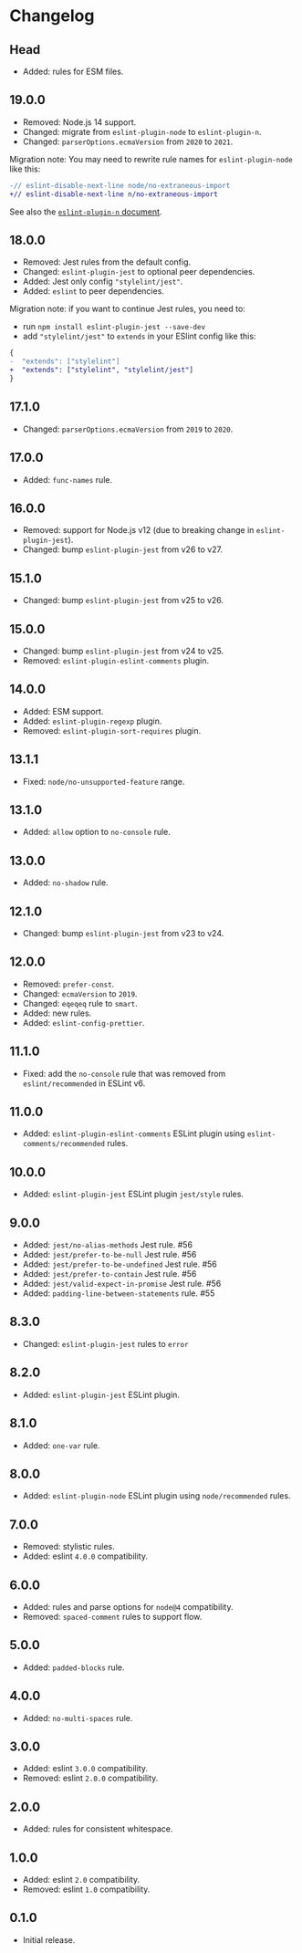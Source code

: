 # Changelog

## Head

- Added: rules for ESM files.

## 19.0.0

- Removed: Node.js 14 support.
- Changed: migrate from `eslint-plugin-node` to `eslint-plugin-n`.
- Changed: `parserOptions.ecmaVersion` from `2020` to `2021`.

Migration note: You may need to rewrite rule names for `eslint-plugin-node` like this:

```diff js
-// eslint-disable-next-line node/no-extraneous-import
+// eslint-disable-next-line n/no-extraneous-import
```

See also the [`eslint-plugin-n` document](https://github.com/eslint-community/eslint-plugin-n#readme).

## 18.0.0

- Removed: Jest rules from the default config.
- Changed: `eslint-plugin-jest` to optional peer dependencies.
- Added: Jest only config `"stylelint/jest"`.
- Added: `eslint` to peer dependencies.

Migration note: if you want to continue Jest rules, you need to:

- run `npm install eslint-plugin-jest --save-dev`
- add `"stylelint/jest"` to `extends` in your ESlint config like this:

```diff json
{
-  "extends": ["stylelint"]
+  "extends": ["stylelint", "stylelint/jest"]
}
```

## 17.1.0

- Changed: `parserOptions.ecmaVersion` from `2019` to `2020`.

## 17.0.0

- Added: `func-names` rule.

## 16.0.0

- Removed: support for Node.js v12 (due to breaking change in `eslint-plugin-jest`).
- Changed: bump `eslint-plugin-jest` from v26 to v27.

## 15.1.0

- Changed: bump `eslint-plugin-jest` from v25 to v26.

## 15.0.0

- Changed: bump `eslint-plugin-jest` from v24 to v25.
- Removed: `eslint-plugin-eslint-comments` plugin.

## 14.0.0

- Added: ESM support.
- Added: `eslint-plugin-regexp` plugin.
- Removed: `eslint-plugin-sort-requires` plugin.

## 13.1.1

- Fixed: `node/no-unsupported-feature` range.

## 13.1.0

- Added: `allow` option to `no-console` rule.

## 13.0.0

- Added: `no-shadow` rule.

## 12.1.0

- Changed: bump `eslint-plugin-jest` from v23 to v24.

## 12.0.0

- Removed: `prefer-const`.
- Changed: `ecmaVersion` to `2019`.
- Changed: `eqeqeq` rule to `smart`.
- Added: new rules.
- Added: `eslint-config-prettier`.

## 11.1.0

- Fixed: add the `no-console` rule that was removed from `eslint/recommended` in ESLint v6.

## 11.0.0

- Added: `eslint-plugin-eslint-comments` ESLint plugin using `eslint-comments/recommended` rules.

## 10.0.0

- Added: `eslint-plugin-jest` ESLint plugin `jest/style` rules.

## 9.0.0

- Added: `jest/no-alias-methods` Jest rule. #56
- Added: `jest/prefer-to-be-null` Jest rule. #56
- Added: `jest/prefer-to-be-undefined` Jest rule. #56
- Added: `jest/prefer-to-contain` Jest rule. #56
- Added: `jest/valid-expect-in-promise` Jest rule. #56
- Added: `padding-line-between-statements` rule. #55

## 8.3.0

- Changed: `eslint-plugin-jest` rules to `error`

## 8.2.0

- Added: `eslint-plugin-jest` ESLint plugin.

## 8.1.0

- Added: `one-var` rule.

## 8.0.0

- Added: `eslint-plugin-node` ESLint plugin using `node/recommended` rules.

## 7.0.0

- Removed: stylistic rules.
- Added: eslint `4.0.0` compatibility.

## 6.0.0

- Added: rules and parse options for `node@4` compatibility.
- Removed: `spaced-comment` rules to support flow.

## 5.0.0

- Added: `padded-blocks` rule.

## 4.0.0

- Added: `no-multi-spaces` rule.

## 3.0.0

- Added: eslint `3.0.0` compatibility.
- Removed: eslint `2.0.0` compatibility.

## 2.0.0

- Added: rules for consistent whitespace.

## 1.0.0

- Added: eslint `2.0` compatibility.
- Removed: eslint `1.0` compatibility.

## 0.1.0

- Initial release.
